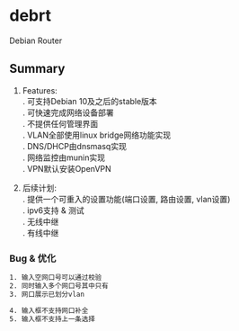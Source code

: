 # debrt

Debian Router

## Summary

1. Features:  
    . 可支持Debian 10及之后的stable版本  
    . 可快速完成网络设备部署  
    . 不提供任何管理界面  
    . VLAN全部使用linux bridge网络功能实现  
    . DNS/DHCP由dnsmasq实现  
    . 网络监控由munin实现  
    . VPN默认安装OpenVPN  

2. 后续计划:  
    . 提供一个可重入的设置功能(端口设置, 路由设置, vlan设置)  
    . ipv6支持 & 测试  
    . 无线中继  
    . 有线中继  

### Bug & 优化

```bash
1. 输入空网口号可以通过校验
2. 同时输入多个网口号其中只有
3. 网口展示已划分vlan

4. 输入框不支持网口补全
5. 输入框不支持上一条选择

```
